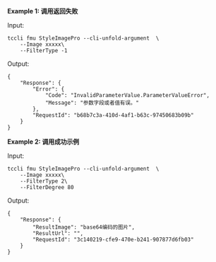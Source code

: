 **Example 1: 调用返回失败**



Input: 

```
tccli fmu StyleImagePro --cli-unfold-argument  \
    --Image xxxxx\
    --FilterType -1
```

Output: 
```
{
    "Response": {
        "Error": {
            "Code": "InvalidParameterValue.ParameterValueError",
            "Message": "参数字段或者值有误。"
        },
        "RequestId": "b68b7c3a-410d-4af1-b63c-97450683b09b"
    }
}
```

**Example 2: 调用成功示例**



Input: 

```
tccli fmu StyleImagePro --cli-unfold-argument  \
    --Image xxxxx\
    --FilterType 2\
    --FilterDegree 80
```

Output: 
```
{
    "Response": {
        "ResultImage": "base64编码的图片",
        "ResultUrl": "",
        "RequestId": "3c140219-cfe9-470e-b241-907877d6fb03"
    }
}
```

